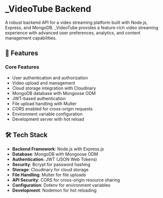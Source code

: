 # _VideoTube Backend

A robust backend API for a video streaming platform built with Node.js, Express, and MongoDB. _VideoTube provides a feature-rich video streaming experience with advanced user preferences, analytics, and content management capabilities.
## 🚀 Features

### Core Features

- User authentication and authorization
- Video upload and management
- Cloud storage integration with Cloudinary
- MongoDB database with Mongoose ODM
- JWT-based authentication
- File upload handling with Multer
- CORS enabled for cross-origin requests
- Environment variable configuration
- Development server with hot reload

## 🛠️ Tech Stack

- **Backend Framework**: Node.js with Express.js
- **Database**: MongoDB with Mongoose ODM
- **Authentication**: JWT (JSON Web Tokens)
- **Security**: Bcrypt for password hashing
- **Storage**: Cloudinary for cloud storage
- **File Handling**: Multer for file uploads
- **API Security**: CORS for cross-origin resource sharing
- **Configuration**: Dotenv for environment variables
- **Development**: Nodemon for hot reloading
